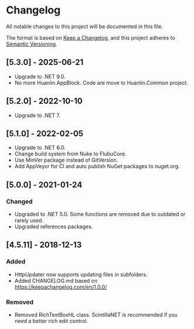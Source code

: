 # Changelog
All notable changes to this project will be documented in this file.

The format is based on [Keep a Changelog](https://keepachangelog.com/en/1.0.0/),
and this project adheres to [Semantic Versioning](https://semver.org/spec/v2.0.0.html).

## [5.3.0] - 2025-06-21

 - Upgrade to .NET 9.0.
 - No more Huanlin.AppBlock. Code are move to Huanlin.Common project.	 

## [5.2.0] - 2022-10-10

 - Upgrade to .NET 7.


## [5.1.0] - 2022-02-05

 - Upgrade to .NET 6.0.
 - Change build system from Nuke to FlubuCore.
 - Use MinVer package instead of GitVersion.
 - Add AppVeyor for CI and auto publish NuGet packages to nuget.org.

## [5.0.0] - 2021-01-24

### Changed
 - Upgraded to .NET 5.0. Some functions are removed due to outdated or rarely used.
 - Upgraded references packages.

## [4.5.11] - 2018-12-13

### Added
 - HttpUpdater now supports updating files in subfolders.
 - Added CHANGELOG.md based on https://keepachangelog.com/en/1.0.0/

### Removed
 - Removed RichTextBoxHL class. ScintillaNET is recommended if you need a better rich edit control.